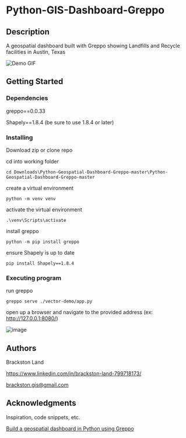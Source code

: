 # Python-GIS-Dashboard-Greppo

## Description

A geospatial dashboard built with Greppo showing Landfills and Recycle facilities in Austin, Texas


![Demo GIF](vector-demo/Demo_GIF.gif)

## Getting Started

### Dependencies

greppo==0.0.33

Shapely==1.8.4 (be sure to use 1.8.4 or later)


### Installing

Download zip or clone repo

cd into working folder

```
cd Downloads\Python-Geospatial-Dashboard-Greppo-master\Python-Geospatial-Dashboard-Greppo-master
```
create a virtual environment

```
python -m venv venv
```
activate the virtual environment

```
.\venv\Scripts\activate
```
install greppo

```
python -m pip install greppo
```
ensure Shapely is up to date

```
pip install Shapely==1.8.4
```


### Executing program

run greppo 

```
greppo serve ./vector-demo/app.py
```

open up a browser and navigate to the provided address (ex:  http://127.0.0.1:8080/)



![image](https://github.com/Brackston-Land/Python-Geospatial-Dashboard-Greppo/assets/147285744/95dbbd3b-bae7-4328-9216-5109c925ab10)



## Authors

Brackston Land 

https://www.linkedin.com/in/brackston-land-799718173/

brackston.gis@gmail.com


## Acknowledgments

Inspiration, code snippets, etc.

[Build a geospatial dashboard in Python using Greppo](https://towardsdatascience.com/build-a-geospatial-dashboard-in-python-using-greppo-60aff44ba6c9)
